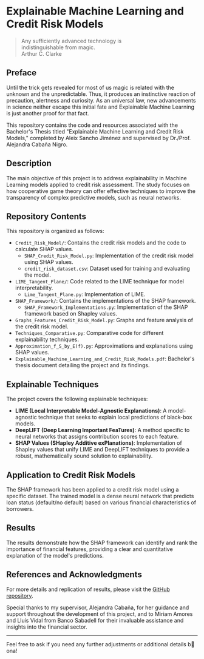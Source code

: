 # Explainable Machine Learning and Credit Risk Models

> Any sufficiently advanced technology is  
> indistinguishable from magic.  
> Arthur C. Clarke  


## Preface

Until the trick gets revealed for most of us magic is related with the unknown and the unpredictable. Thus, it produces an instinctive reaction of precaution, alertness and curiosity. As an universal law, new advancements in science neither escape this initial fate and Explainable Machine Learning is just another proof for that fact.

This repository contains the code and resources associated with the Bachelor's Thesis titled "Explainable Machine Learning and Credit Risk Models," completed by Aleix Sancho Jiménez and supervised by Dr./Prof. Alejandra Cabaña Nigro.

## Description

The main objective of this project is to address explainability in Machine Learning models applied to credit risk assessment. The study focuses on how cooperative game theory can offer effective techniques to improve the transparency of complex predictive models, such as neural networks.

## Repository Contents

This repository is organized as follows:

- `Credit_Risk_Model/`: Contains the credit risk models and the code to calculate SHAP values.
  - `SHAP_Credit_Risk_Model.py`: Implementation of the credit risk model using SHAP values.
  - `credit_risk_dataset.csv`: Dataset used for training and evaluating the model.
- `LIME_Tangent_Plane/`: Code related to the LIME technique for model interpretability.
  - `Lime_Tangent_Plane.py`: Implementation of LIME.
- `SHAP_Framework/`: Contains the implementations of the SHAP framework.
  - `SHAP_Framework_Implementations.py`: Implementation of the SHAP framework based on Shapley values.
- `Graphs_Features_Credit_Risk_Model.py`: Graphs and feature analysis of the credit risk model.
- `Techniques_Comparative.py`: Comparative code for different explainability techniques.
- `Approximation_f_S_by_E(f).py`: Approximations and explanations using SHAP values.
- `Explainable_Machine_Learning_and_Credit_Risk_Models.pdf`: Bachelor's thesis document detailing the project and its findings.

## Explainable Techniques

The project covers the following explainable techniques:

- **LIME (Local Interpretable Model-Agnostic Explanations)**: A model-agnostic technique that seeks to explain local predictions of black-box models.
- **DeepLIFT (Deep Learning Important FeaTures)**: A method specific to neural networks that assigns contribution scores to each feature.
- **SHAP Values (SHapley Additive exPlanations)**: Implementation of Shapley values that unify LIME and DeepLIFT techniques to provide a robust, mathematically sound solution to explainability.

## Application to Credit Risk Models

The SHAP framework has been applied to a credit risk model using a specific dataset. The trained model is a dense neural network that predicts loan status (default/no default) based on various financial characteristics of borrowers.

## Results

The results demonstrate how the SHAP framework can identify and rank the importance of financial features, providing a clear and quantitative explanation of the model's predictions.

## References and Acknowledgments

For more details and replication of results, please visit the [GitHub repository](https://github.com/Aleix-Sancho/Explainable-Machine-Learning).

Special thanks to my supervisor, Alejandra Cabaña, for her guidance and support throughout the development of this project, and to Miriam Amores and Lluis Vidal from Banco Sabadell for their invaluable assistance and insights into the financial sector.

---

Feel free to ask if you need any further adjustments or additional details b🦖ona!
